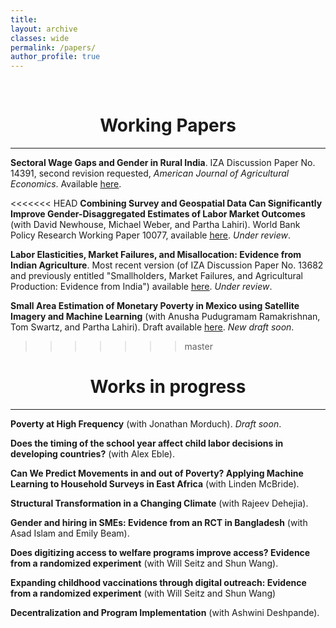 ```yaml
---
title: 
layout: archive
classes: wide
permalink: /papers/
author_profile: true
---
```

<br/> 


# <center> Working Papers </center>
- - -



**Sectoral Wage Gaps and Gender in Rural India**. IZA Discussion Paper No. 14391, second revision requested, _American Journal of Agricultural Economics_. Available [<ins>here</ins>](/assets/papers/Merfeld_Wages.pdf).

<<<<<<< HEAD
**Combining Survey and Geospatial Data Can Significantly Improve Gender-Disaggregated Estimates of Labor Market Outcomes** (with David Newhouse, Michael Weber, and Partha Lahiri). World Bank Policy Research Working Paper 10077, available [<ins>here</ins>](https://documents.worldbank.org/en/publication/documents-reports/documentdetail/099321406092229138/idu016f95e0806fc6044ea0b843007d5dc0ef17e). _Under review_.

**Labor Elasticities, Market Failures, and Misallocation: Evidence from Indian Agriculture**. Most recent version (of IZA Discussion Paper No. 13682 and previously entitled "Smallholders, Market Failures, and Agricultural Production: Evidence from India") available [<ins>here</ins>](/assets/papers/merfeld_markets.pdf). _Under review_.

**Small Area Estimation of Monetary Poverty in Mexico using Satellite Imagery and Machine Learning** (with Anusha Pudugramam Ramakrishnan, Tom Swartz, and Partha Lahiri). Draft available [<ins>here</ins>](/assets/papers/merfeld_et_al_SAEpovertyMexico.pdf). _New draft soon_.
>>>>>>> master






# <center> Works in progress </center>
- - -

**Poverty at High Frequency** (with Jonathan Morduch). _Draft soon_.

**Does the timing of the school year affect child labor decisions in developing countries?** (with Alex Eble).

**Can We Predict Movements in and out of Poverty? Applying Machine Learning to Household Surveys in East Africa** (with Linden McBride).

**Structural Transformation in a Changing Climate** (with Rajeev Dehejia).

**Gender and hiring in SMEs: Evidence from an RCT in Bangladesh** (with Asad Islam and Emily Beam).

**Does digitizing access to welfare programs improve access? Evidence from a randomized experiment** (with Will Seitz and Shun Wang).

**Expanding childhood vaccinations through digital outreach: Evidence from a randomized experiment** (with Will Seitz and Shun Wang)

**Decentralization and Program Implementation** (with Ashwini Deshpande).



